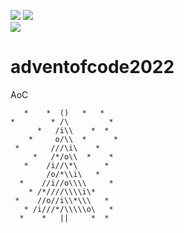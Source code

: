 ![](https://img.shields.io/badge/day%20📅-10-blue) 
![](https://img.shields.io/badge/stars%20⭐-18-yellow)	
![](https://img.shields.io/badge/days%20completed-9-red)	

# adventofcode2022


AoC
```
   *    *  ()   *   *
*        * /\         *
      *   /i\\    *  *
    *     o/\\  *      *
 *       ///\i\    *
     *   /*/o\\  *    *
   *    /i//\*\      *
        /o/*\\i\   *
  *    //i//o\\\\     *
    * /*////\\\\i\*
 *    //o//i\\*\\\   *
   * /i///*/\\\\\o\   *
  *    *   ||     *  *
  ```
